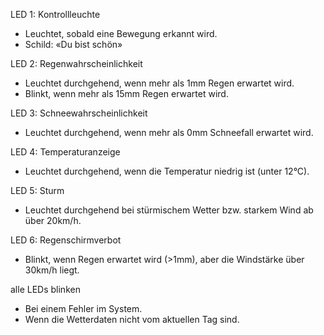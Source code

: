 LED 1: Kontrollleuchte
- Leuchtet, sobald eine Bewegung erkannt wird.
- Schild: «Du bist schön»

LED 2: Regenwahrscheinlichkeit
- Leuchtet durchgehend, wenn mehr als 1mm Regen erwartet wird.
- Blinkt, wenn mehr als 15mm Regen erwartet wird.

LED 3: Schneewahrscheinlichkeit
- Leuchtet durchgehend, wenn mehr als 0mm Schneefall erwartet wird.

LED 4: Temperaturanzeige
- Leuchtet durchgehend, wenn die Temperatur niedrig ist (unter 12°C).

LED 5: Sturm
- Leuchtet durchgehend bei stürmischem Wetter bzw. starkem Wind ab über 20km/h.

LED 6: Regenschirmverbot
- Blinkt, wenn Regen erwartet wird (>1mm), aber die Windstärke über 30km/h liegt.

alle LEDs blinken
- Bei einem Fehler im System.
- Wenn die Wetterdaten nicht vom aktuellen Tag sind.

